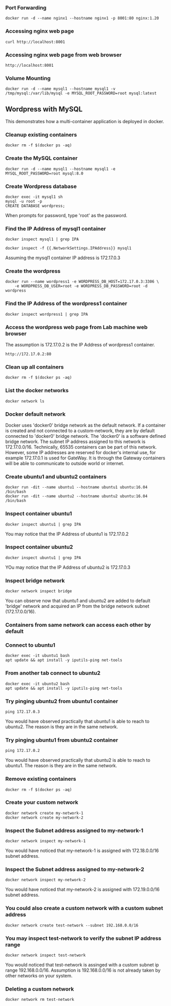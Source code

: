 ### Port Forwarding
```
docker run -d --name nginx1 --hostname nginx1 -p 8001:80 nginx:1.20 
```

### Accessing nginx web page
```
curl http://localhost:8001
```

### Accessing nginx web page from web browser
```
http://localhost:8001
```

### Volume Mounting
```
docker run -d --name mysql1 --hostname mysql1 -v /tmp/mysql:/var/lib/mysql -e MYSQL_ROOT_PASSWORD=root mysql:latest
```

## Wordpress with MySQL
This demonstrates how a multi-container application is deployed in docker.

### Cleanup existing containers
```
docker rm -f $(docker ps -aq)
```

### Create the MySQL container
```
docker run -d --name mysql1 --hostname mysql1 -e MYSQL_ROOT_PASSWORD=root mysql:8.0 
```

### Create Wordpress database
```
docker exec -it mysql1 sh
mysql -u root -p
CREATE DATABASE wordpress;
```
When prompts for password, type 'root' as the password.

### Find the IP Address of mysql1 container
```
docker inspect mysql1 | grep IPA

docker inspect -f {{.NetworkSettings.IPAddress}} mysql1
```
Assuming the mysql1 container IP address is 172.17.0.3

### Create the wordpress
```
docker run --name wordpress1 -e WORDPRESS_DB_HOST=172.17.0.3:3306 \
    -e WORDPRESS_DB_USER=root -e WORDPRESS_DB_PASSWORD=root -d wordpress
```

### Find the IP Address of the wordpress1 container
```
docker inspect wordpress1 | grep IPA
```

### Access the wordpress web page from Lab machine web browser
The assumption is 172.17.0.2 is the IP Address of wordpress1 container.
```
http://172.17.0.2:80
```

### Clean up all containers
```
docker rm -f $(docker ps -aq)
```

### List the docker networks
```
docker network ls
```

### Docker default network
Docker uses 'docker0' bridge network as the default network.  If a container is created and not connected to a custom-network, they 
are by default connected to 'docker0' bridge network.  The 'docker0' is a software defined bridge network.  The subnet IP address assigned to this network is 172.17.0.0/16.  Technically, 65535 containers can be part of this network. However, some IP addresses are reserved for docker's internal use, for example 172.17.0.1 is used for GateWay.  It is through the Gateway containers will be able to communicate to outside world or internet.

### Create ubuntu1 and ubuntu2 containers
```
docker run -dit --name ubuntu1 --hostname ubuntu1 ubuntu:16.04 /bin/bash
docker run -dit --name ubuntu2 --hostname ubuntu2 ubuntu:16.04 /bin/bash
```

### Inspect container ubuntu1
```
docker inspect ubuntu1 | grep IPA
```
You may notice that the IP Address of ubuntu1 is 172.17.0.2 

### Inspect container ubuntu2
```
docker inspect ubuntu1 | grep IPA
```
YOu may notice that the IP Address of ubuntu2 is 172.17.0.3

### Inspect bridge network
```
docker network inspect bridge
```
You can observe now that ubuntu1 and ubuntu2 are added to default 'bridge' network and acquired an IP from the bridge network subnet (172.17.0.0/16).

### Containers from same network can access each other by default

### Connect to ubuntu1 
```
docker exec -it ubuntu1 bash
apt update && apt install -y iputils-ping net-tools
```

### From another tab connect to ubuntu2
```
docker exec -it ubuntu2 bash
apt update && apt install -y iputils-ping net-tools
```

### Try pinging ubuntu2 from ubuntu1 container
```
ping 172.17.0.3
```
You would have observed practically that ubuntu1 is able to reach to ubuntu2. The reason is they are in the same network.

### Try pinging ubuntu1 from ubuntu2 container
```
ping 172.17.0.2
```
You would have observed practically that ubuntu2 is able to reach to ubuntu1.  The reason is they are in the same network.

### Remove existing containers
```
docker rm -f $(docker ps -aq)
```

### Create your custom network
```
docker network create my-network-1
docker network create my-network-2
```

### Inspect the Subnet address assigned to my-network-1
```
docker network inspect my-network-1
```
You would have noticed that my-network-1 is assigned with 172.18.0.0/16 subnet address.

### Inspect the Subnet address assigned to my-network-2
```
docker network inspect my-network-2
```
You would have noticed that my-network-2 is assigned with 172.19.0.0/16 subnet address.


### You could also create a custom network with a custom subnet address
```
docker network create test-network --subnet 192.168.0.0/16
```

### You may inspect test-network to verify the subnet IP address range
```
docker network inspect test-network
```
You would noticed that test-network is assinged with a custom subnet ip range 192.168.0.0/16.  Assumption is 192.168.0.0/16 is not already taken by other networks on your system.

### Deleting a custom network
```
docker network rm test-network
```
